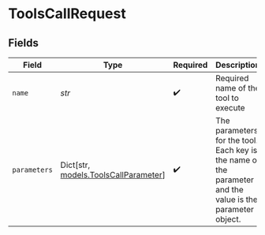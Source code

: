 # ToolsCallRequest


## Fields

| Field                                                                                                     | Type                                                                                                      | Required                                                                                                  | Description                                                                                               |
| --------------------------------------------------------------------------------------------------------- | --------------------------------------------------------------------------------------------------------- | --------------------------------------------------------------------------------------------------------- | --------------------------------------------------------------------------------------------------------- |
| `name`                                                                                                    | *str*                                                                                                     | :heavy_check_mark:                                                                                        | Required name of the tool to execute                                                                      |
| `parameters`                                                                                              | Dict[str, [models.ToolsCallParameter](../models/toolscallparameter.md)]                                   | :heavy_check_mark:                                                                                        | The parameters for the tool. Each key is the name of the parameter and the value is the parameter object. |